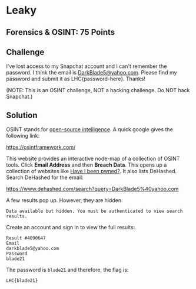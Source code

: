 # Leaky

## Forensics & OSINT: 75 Points

## Challenge
I've lost access to my Snapchat account and I can't remember the password. I think the email is DarkBlade5@yahoo.com. Please find my password and submit it as LHC{password-here}. Thanks!

(NOTE: This is an OSINT challenge, NOT a hacking challenge. Do NOT hack Snapchat.)

## Solution
OSINT stands for [open-source intelligence](https://en.wikipedia.org/wiki/Open-source_intelligence). A quick google gives the following link:

https://osintframework.com/

This website provides an interactive node-map of a collection of OSINT tools. Click **Email Address** and then **Breach Data**. This opens up a collection of websites like [Have I been pwned?](https://haveibeenpwned.com/). It also lists DeHashed. Search DeHashed for the email: 

https://www.dehashed.com/search?query=DarkBlade5%40yahoo.com

A few results pop up. However, they are hidden: 

```
Data available but hidden. You must be authenticated to view search results.
```

Create an account and sign in to view the full results:

```
Result #4090647
Email
darkblade5@yahoo.com
Password
blade21
```

The password is `blade21` and therefore, the flag is:
```
LHC{blade21}
```